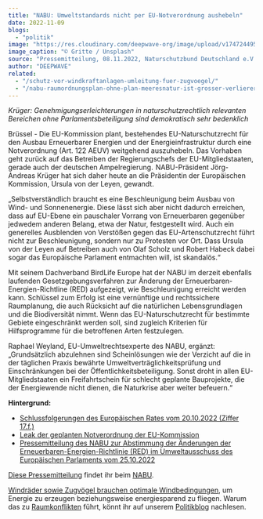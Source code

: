 ```yaml
---
title: "NABU: Umweltstandards nicht per EU-Notverordnung aushebeln"
date: 2022-11-09
blogs: 
  - "politik"
image: "https://res.cloudinary.com/deepwave-org/image/upload/v1747244950/deepwave.org/gritte-mq99XbkN_d4-unsplash-scaled.jpg"
image_caption: "© Gritte / Unsplash"
source: "Pressemitteilung, 08.11.2022, Naturschutzbund Deutschland e.V."
author: "DEEPWAVE"
related: 
  - "/schutz-vor-windkraftanlagen-umleitung-fuer-zugvoegel/"
  - "/nabu-raumordnungsplan-ohne-plan-meeresnatur-ist-grosser-verlierer/"
---
```


_Krüger: Genehmigungserleichterungen in naturschutzrechtlich relevanten Bereichen ohne Parlamentsbeteiligung sind demokratisch sehr bedenklich_

Brüssel - Die EU-Kommission plant, bestehendes EU-Naturschutzrecht für den Ausbau Erneuerbarer Energien und der Energieinfrastruktur durch eine Notverordnung (Art. 122 AEUV) weitgehend auszuhebeln. Das Vorhaben geht zurück auf das Betreiben der Regierungschefs der EU-Mitgliedstaaten, gerade auch der deutschen Ampelregierung.  NABU-Präsident Jörg-Andreas Krüger hat sich daher heute an die Präsidentin der Europäischen Kommission, Ursula von der Leyen, gewandt.

„Selbstverständlich braucht es eine Beschleunigung beim Ausbau von Wind- und Sonnenenergie. Diese lässt sich aber nicht dadurch erreichen, dass auf EU-Ebene ein pauschaler Vorrang von Erneuerbaren gegenüber jedwedem anderen Belang, etwa der Natur, festgestellt wird. Auch ein generelles Ausblenden von Verstößen gegen das EU-Artenschutzrecht führt nicht zur Beschleunigung, sondern nur zu Protesten vor Ort. Dass Ursula von der Leyen auf Betreiben auch von Olaf Scholz und Robert Habeck dabei sogar das Europäische Parlament entmachten will, ist skandalös.“

Mit seinem Dachverband BirdLife Europe hat der NABU im derzeit ebenfalls laufenden Gesetzgebungsverfahren zur Änderung der Erneuerbaren-Energien-Richtline (RED) aufgezeigt, wie Beschleunigung erreicht werden kann. Schlüssel zum Erfolg ist eine vernünftige und rechtssichere Raumplanung, die auch Rücksicht auf die natürlichen Lebensgrundlagen und die Biodiversität nimmt. Wenn das EU-Naturschutzrecht für bestimmte Gebiete eingeschränkt werden soll, sind zugleich Kriterien für Hilfsprogramme für die betroffenen Arten festzulegen.

Raphael Weyland, EU-Umweltrechtsexperte des NABU, ergänzt: „Grundsätzlich abzulehnen sind Scheinlösungen wie der Verzicht auf die in der täglichen Praxis bewährte Umweltverträglichkeitsprüfung und Einschränkungen bei der Öffentlichkeitsbeteiligung. Sonst droht in allen EU-Mitgliedstaaten ein Freifahrtschein für schlecht geplante Bauprojekte, die der Energiewende nicht dienen, die Naturkrise aber weiter befeuern.“

**Hintergrund:**

- [Schlussfolgerungen des Europäischen Rates vom 20.10.2022 (Ziffer 17.f.)](https://www.consilium.europa.eu/en/press/press-releases/2022/10/21/european-council-conclusions-on-energy-and-economy-20-october-2022/)
- [Leak der geplanten Notverordnung der EU-Kommission](https://twitter.com/AnnaHbrt/status/1589536615915229184)
- [Pressemitteilung des NABU zur Abstimmung der Änderungen der Erneuerbaren-Energien-Richtlinie (RED) im Umweltausschuss des Europäischen Parlaments vom 25.10.2022](https://www.nabu.de/presse/pressemitteilungen/index.php?popup=true&show=35852&db=presseservice)

[Diese Pressemitteilung](https://www.nabu.de/modules/presseservice/index.php?popup=true&db=presseservice&show=35952) findet ihr beim [NABU](https://www.nabu.de/).

[Windräder sowie Zugvögel brauchen optimale Windbedingungen](https://www.deepwave.org/schutz-vor-windkraftanlagen-umleitung-fuer-zugvoegel/), um Energie zu erzeugen beziehungsweise energiesparend zu fliegen. Warum das zu [Raumkonflikten](https://www.deepwave.org/nabu-raumordnungsplan-ohne-plan-meeresnatur-ist-grosser-verlierer/) führt, könnt ihr auf unserem [Politikblog](https://www.deepwave.org/blogs/politik/) nachlesen.
